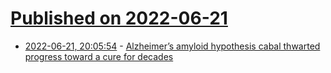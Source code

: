 # [Published on 2022-06-21](index.md)

* [2022-06-21, 20:05:54](https://news.ycombinator.com/item?id=31828509) - [Alzheimer’s amyloid hypothesis cabal thwarted progress toward a cure for decades](https://www.statnews.com/2019/06/25/alzheimers-cabal-thwarted-progress-toward-cure/)
